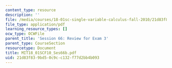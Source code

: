 ```yaml
---
content_type: resource
description: ''
file: /media/courses/18-01sc-single-variable-calculus-fall-2010/21d83f839bd50c9cc132f77d2bb4b093_MIT18_01SCF10_Ses66b.pdf
file_type: application/pdf
learning_resource_types: []
ocw_type: OCWFile
parent_title: 'Session 66: Review for Exam 3'
parent_type: CourseSection
resourcetype: Document
title: MIT18_01SCF10_Ses66b.pdf
uid: 21d83f83-9bd5-0c9c-c132-f77d2bb4b093
---
```

